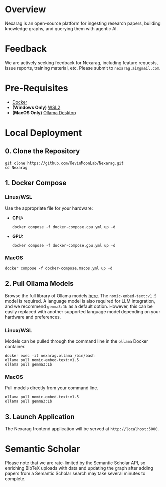 # Overview

Nexarag is an open-source platform for ingesting research papers, building knowledge graphs, and querying them with agentic AI.

# Feedback

We are actively seeking feedback for Nexarag, including feature requests, issue reports, training material, etc. Please submit to `nexarag.ai@gmail.com`.

# Pre-Requisites

* [Docker](https://docs.docker.com/engine/install/)
* **(Windows Only)** [WSL2](https://learn.microsoft.com/en-us/windows/wsl/install)
* **(MacOS Only)** [Ollama Desktop](https://ollama.com/download/mac)

# Local Deployment

## 0. Clone the Repository

```
git clone https://github.com/KevinMoonLab/Nexarag.git
cd Nexarag
```

## 1. Docker Compose

### Linux/WSL

Use the appropriate file for your hardware:

* **CPU:**

  ```
  docker compose -f docker-compose.cpu.yml up -d
  ```
* **GPU:**

  ```
  docker compose -f docker-compose.gpu.yml up -d
  ```

### MacOS

```
docker compose -f docker-compose.macos.yml up -d
```

## 2. Pull Ollama Models

Browse the full library of Ollama models [here](https://ollama.com/library). The `nomic-embed-text:v1.5` model is required. A language model is also required for LLM integration, and we recommend `gemma3:1b` as a default option. However, this can be easily replaced with another supported language model depending on your hardware and preferences.

### Linux/WSL

Models can be pulled through the command line in the `ollama` Docker container.

```
docker exec -it nexarag.ollama /bin/bash
ollama pull nomic-embed-text:v1.5
ollama pull gemma3:1b
```

### MacOS

Pull models directly from your command line.

```
ollama pull nomic-embed-text:v1.5
ollama pull gemma3:1b
```

## 3. Launch Application

The Nexarag frontend application will be served at `http://localhost:5000`.

# Semantic Scholar

Please note that we are rate-limited by the Semantic Scholar API, so enriching BibTeX uploads with data and updating the graph after adding papers from a Semantic Scholar search may take several minutes to complete.
